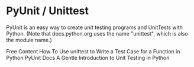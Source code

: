 # PyUnit / Unittest

PyUnit is an easy way to create unit testing programs and UnitTests with Python. (Note that docs.python.org uses the name "unittest", which is also the module name.)

<ResourceGroupTitle>Free Content</ResourceGroupTitle>
<BadgeLink colorScheme='yellow' badgeText='Read' href='https://www.digitalocean.com/community/tutorials/how-to-use-unittest-to-write-a-test-case-for-a-function-in-python'>How To Use unittest to Write a Test Case for a Function in Python</BadgeLink>
<BadgeLink colorScheme='yellow' badgeText='Read' href='https://wiki.python.org/moin/PyUnit%C2%A0'>PyUnit Docs</BadgeLink>
<BadgeLink colorScheme='yellow' badgeText='Read' href='https://machinelearningmastery.com/a-gentle-introduction-to-unit-testing-in-python/'>A Gentle Introduction to Unit Testing in Python</BadgeLink>
